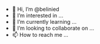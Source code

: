 - 👋 Hi, I’m @belinied
- 👀 I’m interested in ...
- 🌱 I’m currently learning ...
- 💞️ I’m looking to collaborate on ...
- 📫 How to reach me ...

<!---
belinied/belinied is a ✨ special ✨ repository because its `README.md` (this file) appears on your GitHub profile.
You can click the Preview link to take a look at your changes.
--->

